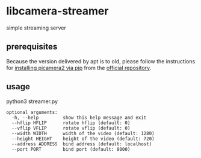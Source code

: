# libcamera-streamer
simple streaming server 

## prerequisites
Because the version delivered by apt is to old, please follow the instructions for [installing picamera2 via pip](https://github.com/raspberrypi/picamera2#installation-using-pip) from the [official repository](https://github.com/raspberrypi/picamera2).

## usage
python3 streamer.py

```
optional arguments:
  -h, --help         show this help message and exit
  --hflip HFLIP      rotate hflip (default: 0)
  --vflip VFLIP      rotate vflip (default: 0)
  --width WIDTH      width of the video (default: 1280)
  --height HEIGHT    height of the video (default: 720)
  --address ADDRESS  bind address (default: localhost)
  --port PORT        bind port (default: 8000)
```
